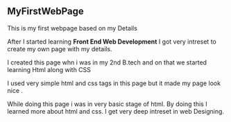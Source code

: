 ## MyFirstWebPage
This is my first webpage based on my Details


After I started learning **Front End Web Development** I got very intreset to create my own page with my details.


I created this page whn i was in my 2nd B.tech  and on that we started learning Html along with CSS

I used very simple html and css tags in this page but it made my page look nice .

While doing this page i was in very basic stage of html. By doing this I learned more about html and css.
I get very deep intreset in web Designing.

